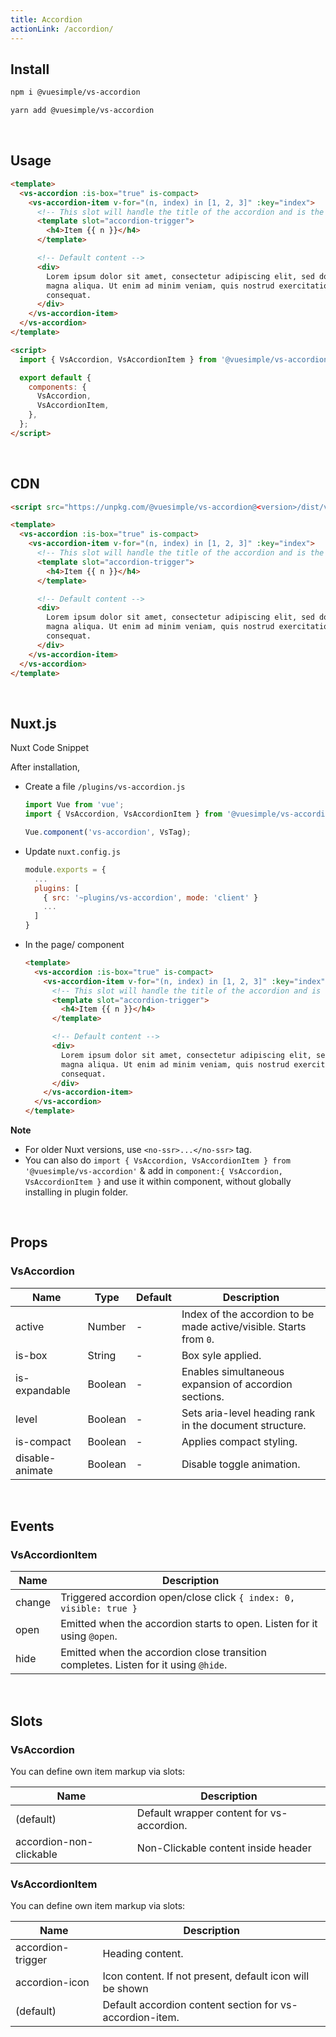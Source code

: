 ```yaml
---
title: Accordion
actionLink: /accordion/
---
```


<masthead title="Accordion" description="A simple vue accordion. Perfect for all your accordion, faq's scenarios.">
  <component-links
    codesandbox="https://codesandbox.io/s/vs-accordion-9shik?file=/src/App.vue"
    github="https://github.com/ashwinkshenoy/vue-simple/tree/master/packages/vs-accordion"
    packageName="@vuesimple/vs-accordion">
  </component-links>
</masthead>

## Install

```bash
npm i @vuesimple/vs-accordion
```

```bash
yarn add @vuesimple/vs-accordion
```

<br />

## Usage

```html
<template>
  <vs-accordion :is-box="true" is-compact>
    <vs-accordion-item v-for="(n, index) in [1, 2, 3]" :key="index">
      <!-- This slot will handle the title of the accordion and is the part you click on -->
      <template slot="accordion-trigger">
        <h4>Item {{ n }}</h4>
      </template>

      <!-- Default content -->
      <div>
        Lorem ipsum dolor sit amet, consectetur adipiscing elit, sed do eiusmod tempor incididunt ut labore et dolore
        magna aliqua. Ut enim ad minim veniam, quis nostrud exercitation ullamco laboris nisi ut aliquip ex ea commodo
        consequat.
      </div>
    </vs-accordion-item>
  </vs-accordion>
</template>

<script>
  import { VsAccordion, VsAccordionItem } from '@vuesimple/vs-accordion';

  export default {
    components: {
      VsAccordion,
      VsAccordionItem,
    },
  };
</script>
```

<br />

## CDN

```html
<script src="https://unpkg.com/@vuesimple/vs-accordion@<version>/dist/vs-accordion.min.js"></script>
```

```html
<template>
  <vs-accordion :is-box="true" is-compact>
    <vs-accordion-item v-for="(n, index) in [1, 2, 3]" :key="index">
      <!-- This slot will handle the title of the accordion and is the part you click on -->
      <template slot="accordion-trigger">
        <h4>Item {{ n }}</h4>
      </template>

      <!-- Default content -->
      <div>
        Lorem ipsum dolor sit amet, consectetur adipiscing elit, sed do eiusmod tempor incididunt ut labore et dolore
        magna aliqua. Ut enim ad minim veniam, quis nostrud exercitation ullamco laboris nisi ut aliquip ex ea commodo
        consequat.
      </div>
    </vs-accordion-item>
  </vs-accordion>
</template>
```

<br />

## Nuxt.js

Nuxt Code Snippet

After installation,

- Create a file `/plugins/vs-accordion.js`

  ```javascript
  import Vue from 'vue';
  import { VsAccordion, VsAccordionItem } from '@vuesimple/vs-accordion';

  Vue.component('vs-accordion', VsTag);
  ```

- Update `nuxt.config.js`
  ```javascript
  module.exports = {
    ...
    plugins: [
      { src: '~plugins/vs-accordion', mode: 'client' }
      ...
    ]
  }
  ```
- In the page/ component

  ```html
  <template>
    <vs-accordion :is-box="true" is-compact>
      <vs-accordion-item v-for="(n, index) in [1, 2, 3]" :key="index">
        <!-- This slot will handle the title of the accordion and is the part you click on -->
        <template slot="accordion-trigger">
          <h4>Item {{ n }}</h4>
        </template>

        <!-- Default content -->
        <div>
          Lorem ipsum dolor sit amet, consectetur adipiscing elit, sed do eiusmod tempor incididunt ut labore et dolore
          magna aliqua. Ut enim ad minim veniam, quis nostrud exercitation ullamco laboris nisi ut aliquip ex ea commodo
          consequat.
        </div>
      </vs-accordion-item>
    </vs-accordion>
  </template>
  ```

**Note**

- For older Nuxt versions, use `<no-ssr>...</no-ssr>` tag.
- You can also do
  `import { VsAccordion, VsAccordionItem } from '@vuesimple/vs-accordion'`
  & add in `component:{ VsAccordion, VsAccordionItem }` and use it within component, without globally installing in plugin folder.

<br />

## Props

### VsAccordion

| Name            | Type    | Default | Description                                                        |
| --------------- | ------- | ------- | ------------------------------------------------------------------ |
| active          | Number  | -       | Index of the accordion to be made active/visible. Starts from `0`. |
| is-box          | String  | -       | Box syle applied.                                                  |
| is-expandable   | Boolean | -       | Enables simultaneous expansion of accordion sections.              |
| level           | Boolean | -       | Sets aria-level heading rank in the document structure.            |
| is-compact      | Boolean | -       | Applies compact styling.                                           |
| disable-animate | Boolean | -       | Disable toggle animation.                                          |

<br />

## Events

### VsAccordionItem

| Name   | Description                                                                         |
| ------ | ----------------------------------------------------------------------------------- |
| change | Triggered accordion open/close click `{ index: 0, visible: true }`                  |
| open   | Emitted when the accordion starts to open. Listen for it using `@open`.             |
| hide   | Emitted when the accordion close transition completes. Listen for it using `@hide`. |

<br />

## Slots

### VsAccordion

You can define own item markup via slots:

| Name                    | Description                               |
| ----------------------- | ----------------------------------------- |
| (default)               | Default wrapper content for vs-accordion. |
| accordion-non-clickable | Non-Clickable content inside header       |

### VsAccordionItem

You can define own item markup via slots:

| Name              | Description                                              |
| ----------------- | -------------------------------------------------------- |
| accordion-trigger | Heading content.                                         |
| accordion-icon    | Icon content. If not present, default icon will be shown |
| (default)         | Default accordion content section for vs-accordion-item. |
